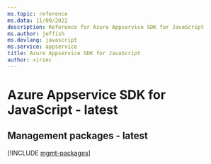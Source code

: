```yaml
---
ms.topic: reference
ms.data: 11/09/2022
description: Reference for Azure Appservice SDK for JavaScript
ms.author: jeffish
ms.devlang: javascript
ms.service: appservice
title: Azure Appservice SDK for JavaScript
author: xirzec
---
```

# Azure Appservice SDK for JavaScript - latest

## Management packages - latest
[!INCLUDE [mgmt-packages](appservice-mgmt-index.md)]